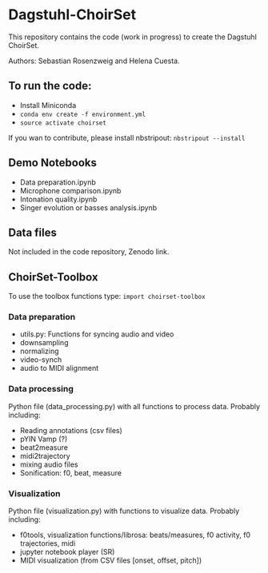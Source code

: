 # Dagstuhl-ChoirSet

This repository contains the code (work in progress) to create the Dagstuhl ChoirSet.

Authors: Sebastian Rosenzweig and Helena Cuesta.

## To run the code:
* Install Miniconda
* `conda env create -f environment.yml`
* `source activate choirset`

If you wan to contribute, please install nbstripout:
`nbstripout --install`

## Demo Notebooks
* Data preparation.ipynb
* Microphone comparison.ipynb
* Intonation quality.ipynb
* Singer evolution or basses analysis.ipynb

## Data files
Not included in the code repository, Zenodo link.

## ChoirSet-Toolbox

To use the toolbox functions type:
`import choirset-toolbox`

### Data preparation
* utils.py: Functions for syncing audio and video
* downsampling 
* normalizing 
* video-synch 
* audio to MIDI alignment

### Data processing
Python file (data_processing.py) with all functions to process data. Probably including:

* Reading annotations (csv files)
* pYIN Vamp (?)
* beat2measure
* midi2trajectory
* mixing audio files
* Sonification: f0, beat, measure

### Visualization
Python file (visualization.py) with functions to visualize data. Probably including:

* f0tools, visualization functions/librosa: beats/measures, f0 activity, f0 trajectories, midi
* jupyter notebook player (SR)
* MIDI visualization (from CSV files [onset, offset, pitch])
